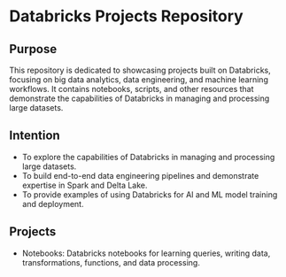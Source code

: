 # Databricks Projects Repository

## Purpose

This repository is dedicated to showcasing projects built on Databricks, focusing on big data analytics, data engineering, and machine learning workflows. It contains notebooks, scripts, and other resources that demonstrate the capabilities of Databricks in managing and processing large datasets.

## Intention

- To explore the capabilities of Databricks in managing and processing large datasets.
- To build end-to-end data engineering pipelines and demonstrate expertise in Spark and Delta Lake.
- To provide examples of using Databricks for AI and ML model training and deployment.

## Projects

- Notebooks: Databricks notebooks for learning queries, writing data, transformations, functions, and data processing.
